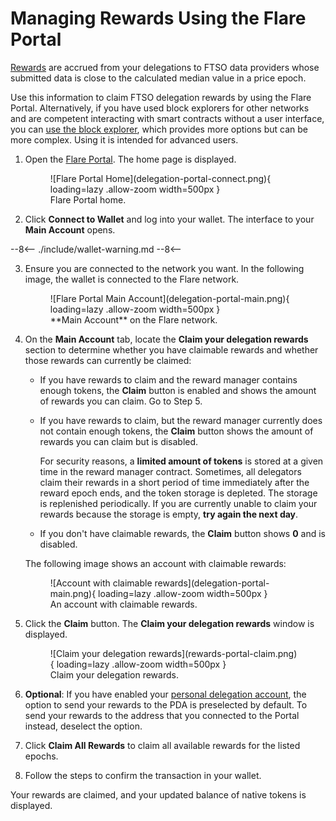 # Managing Rewards Using the Flare Portal

[Rewards](../../tech/ftso.md#rewards) are accrued from your delegations to FTSO data providers whose submitted data is close to the calculated median value in a price epoch.

Use this information to claim FTSO delegation rewards by using the Flare Portal. Alternatively, if you have used block explorers for other networks and are competent interacting with smart contracts without a user interface, you can [use the block explorer](../block-explorers/managing-rewards.md), which provides more options but can be more complex. Using it is intended for advanced users.

1. Open the [Flare Portal](https://portal.flare.network). The home page is displayed.

    <figure markdown>
    ![Flare Portal Home](delegation-portal-connect.png){ loading=lazy .allow-zoom width=500px }
    <figcaption>Flare Portal home.</figcaption>
    </figure>

2. Click **Connect to Wallet** and log into your wallet. The interface to your **Main Account** opens.

--8<--
    ./include/wallet-warning.md
--8<--

3. Ensure you are connected to the network you want. In the following image, the wallet is connected to the Flare network.

    <figure markdown>
    ![Flare Portal Main Account](delegation-portal-main.png){ loading=lazy .allow-zoom width=500px }
    <figcaption>**Main Account** on the Flare network.</figcaption>
    </figure>

4. On the **Main Account** tab, locate the **Claim your delegation rewards** section to determine whether you have claimable rewards and whether those rewards can currently be claimed:

    * If you have rewards to claim and the reward manager contains enough tokens, the **Claim** button is enabled and shows the amount of rewards you can claim. Go to Step 5.
    * If you have rewards to claim, but the reward manager currently does not contain enough tokens, the **Claim** button shows the amount of rewards you can claim but is disabled.

        For security reasons, a **limited amount of tokens** is stored at a given time in the reward manager contract.
        Sometimes, all delegators claim their rewards in a short period of time immediately after the reward epoch ends, and the token storage is depleted.
        The storage is replenished periodically.
        If you are currently unable to claim your rewards because the storage is empty, **try again the next day**.

    * If you don't have claimable rewards, the **Claim** button shows **0** and is disabled.

    The following image shows an account with claimable rewards:

    <figure markdown>
    ![Account with claimable rewards](delegation-portal-main.png){ loading=lazy .allow-zoom width=500px }
    <figcaption>An account with claimable rewards.</figcaption>
    </figure>

5. Click the **Claim** button. The **Claim your delegation rewards** window is displayed.

    <figure markdown>
    ![Claim your delegation rewards](rewards-portal-claim.png){ loading=lazy .allow-zoom width=500px }
    <figcaption>Claim your delegation rewards.</figcaption>
    </figure>

6. **Optional**: If you have enabled your [personal delegation account](../../tech/personal-delegation-account.md), the option to send your rewards to the PDA is preselected by default.
    To send your rewards to the address that you connected to the Portal instead, deselect the option.
7. Click **Claim All Rewards** to claim all available rewards for the listed epochs.

8. Follow the steps to confirm the transaction in your wallet.

Your rewards are claimed, and your updated balance of native tokens is displayed.
